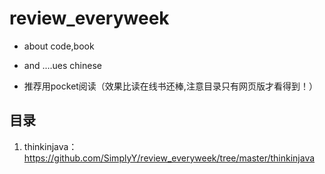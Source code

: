 # review_everyweek
- about code,book

- and ....ues chinese

- 推荐用pocket阅读（效果比读在线书还棒,注意目录只有网页版才看得到！）

目录
----
1. thinkinjava：https://github.com/SimplyY/review_everyweek/tree/master/thinkinjava
